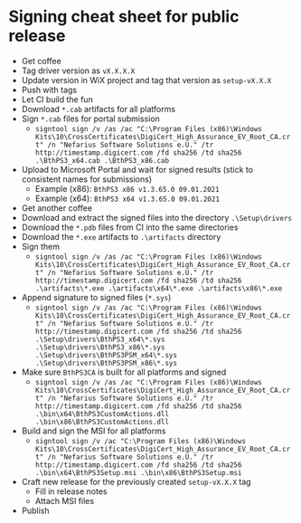 # Signing cheat sheet for public release

- Get coffee
- Tag driver version as `vX.X.X.X`
- Update version in WiX project and tag that version as `setup-vX.X.X`
- Push with tags
- Let CI build the fun
- Download `*.cab` artifacts for all platforms
- Sign `*.cab` files for portal submission
  - `signtool sign /v /as /ac "C:\Program Files (x86)\Windows Kits\10\CrossCertificates\DigiCert_High_Assurance_EV_Root_CA.crt" /n "Nefarius Software Solutions e.U." /tr http://timestamp.digicert.com /fd sha256 /td sha256 .\BthPS3_x64.cab .\BthPS3_x86.cab`
- Upload to Microsoft Portal and wait for signed results (stick to consistent names for submissions)
  - Example (x86): `BthPS3 x86 v1.3.65.0 09.01.2021`
  - Example (x64): `BthPS3 x64 v1.3.65.0 09.01.2021`
- Get another coffee
- Download and extract the signed files into the directory `.\Setup\drivers`
- Download the `*.pdb` files from CI into the same directories
- Download the `*.exe` artifacts to `.\artifacts` directory
- Sign them
  - `signtool sign /v /as /ac "C:\Program Files (x86)\Windows Kits\10\CrossCertificates\DigiCert_High_Assurance_EV_Root_CA.crt" /n "Nefarius Software Solutions e.U." /tr http://timestamp.digicert.com /fd sha256 /td sha256 .\artifacts\*.exe .\artifacts\x64\*.exe .\artifacts\x86\*.exe`
- Append signature to signed files (`*.sys`)
  - `signtool sign /v /as /ac "C:\Program Files (x86)\Windows Kits\10\CrossCertificates\DigiCert_High_Assurance_EV_Root_CA.crt" /n "Nefarius Software Solutions e.U." /tr http://timestamp.digicert.com /fd sha256 /td sha256 .\Setup\drivers\BthPS3_x64\*.sys .\Setup\drivers\BthPS3_x86\*.sys .\Setup\drivers\BthPS3PSM_x64\*.sys .\Setup\drivers\BthPS3PSM_x86\*.sys`
- Make sure `BthPS3CA` is built for all platforms and signed
  - `signtool sign /v /as /ac "C:\Program Files (x86)\Windows Kits\10\CrossCertificates\DigiCert_High_Assurance_EV_Root_CA.crt" /n "Nefarius Software Solutions e.U." /tr http://timestamp.digicert.com /fd sha256 /td sha256 .\bin\x64\BthPS3CustomActions.dll .\bin\x86\BthPS3CustomActions.dll`
- Build and sign the MSI for all platforms
  - `signtool sign /v /ac "C:\Program Files (x86)\Windows Kits\10\CrossCertificates\DigiCert_High_Assurance_EV_Root_CA.crt" /n "Nefarius Software Solutions e.U." /tr http://timestamp.digicert.com /fd sha256 /td sha256 .\bin\x64\BthPS3Setup.msi .\bin\x86\BthPS3Setup.msi`
- Craft new release for the previously created `setup-vX.X.X` tag
  - Fill in release notes
  - Attach MSI files
- Publish
